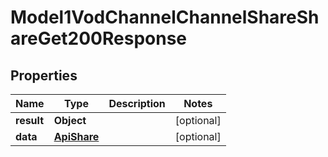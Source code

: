 

# Model1VodChannelChannelShareShareGet200Response


## Properties

| Name | Type | Description | Notes |
|------------ | ------------- | ------------- | -------------|
|**result** | **Object** |  |  [optional] |
|**data** | [**ApiShare**](ApiShare.md) |  |  [optional] |



